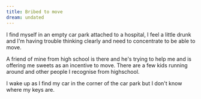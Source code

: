 ```yaml
---
title: Bribed to move
dream: undated
---
```


I find myself in an empty car park attached to a hospital, I feel a little drunk and I'm having trouble thinking clearly and need to concentrate to be able to move.

A friend of mine <!-- RH --> from high school is there and he's trying to help me and is offering me sweets as an incentive to move. There are a few kids running around and other people I recognise from highschool.

I wake up as I find my car in the corner of the car park but I don't know where my keys are.